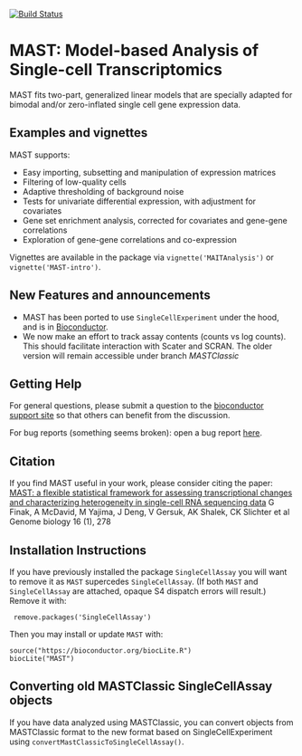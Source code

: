 [![Build Status](https://travis-ci.org/RGLab/MAST.svg?branch=master)](https://travis-ci.org/RGLab/MAST)

MAST: Model-based Analysis of Single-cell Transcriptomics
===============
MAST fits two-part, generalized linear models that are specially adapted for bimodal and/or zero-inflated single cell gene expression data.

Examples and vignettes
------------
MAST supports:

*  Easy importing, subsetting and manipulation of expression matrices
*  Filtering of low-quality cells
*  Adaptive thresholding of background noise
*  Tests for univariate differential expression, with adjustment for covariates
*  Gene set enrichment analysis, corrected for covariates and gene-gene correlations
*  Exploration of gene-gene correlations and co-expression


Vignettes are available in the package via `vignette('MAITAnalysis')` or `vignette('MAST-intro')`.

New Features and announcements
------------
- MAST has been ported to use `SingleCellExperiment` under the hood, and is in [Bioconductor](http://bioconductor.org/packages/release/bioc/html/MAST.html).
- We now make an effort to track assay contents (counts vs log counts).  This should facilitate interaction with Scater and SCRAN.
The older version will remain accessible under branch *MASTClassic*

Getting Help
----------------
For general questions, please submit a question to the [bioconductor support
site](https://support.bioconductor.org/t/MAST/) so that others can
benefit from the discussion.

For bug reports (something seems broken): open a bug report [here](https://github.com/RGLab/MAST/issues).

Citation
----------------
If you find MAST useful in your work, please consider citing the
paper: [MAST: a flexible statistical framework for assessing transcriptional changes and characterizing heterogeneity in single-cell RNA sequencing data](https://genomebiology.biomedcentral.com/articles/10.1186/s13059-015-0844-5)
G Finak, A McDavid, M Yajima, J Deng, V Gersuk, AK Shalek, CK Slichter
et al
Genome biology 16 (1), 278


Installation Instructions
------------
If you have previously installed the package `SingleCellAssay` you will want to remove it as `MAST` supercedes `SingleCellAssay`.  (If both `MAST` and `SingleCellAssay` are attached, opaque S4 dispatch errors will result.)  Remove it with:

     remove.packages('SingleCellAssay')

Then you may install or update `MAST` with:

    source("https://bioconductor.org/biocLite.R")
    biocLite("MAST")

Converting old MASTClassic SingleCellAssay objects
--------

If you have data analyzed using MASTClassic,  you can convert
objects from MASTClassic format to the new format based on SingleCellExperiment using
`convertMastClassicToSingleCellAssay()`.

